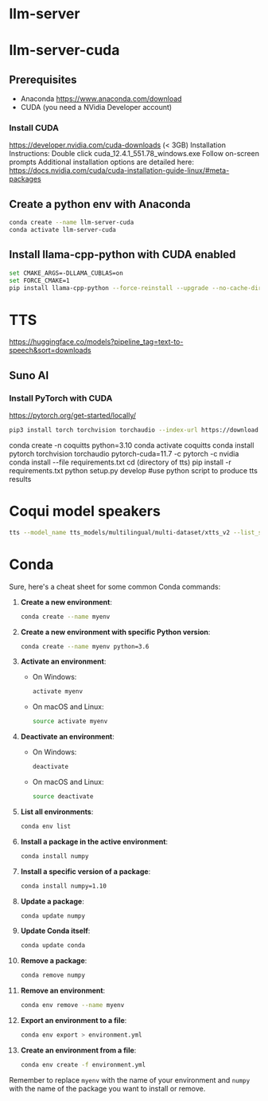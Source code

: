 # llm-server

# llm-server-cuda
## Prerequisites
- Anaconda https://www.anaconda.com/download
- CUDA (you need a NVidia Developer account)

### Install CUDA
https://developer.nvidia.com/cuda-downloads (< 3GB)
Installation Instructions:
Double click cuda_12.4.1_551.78_windows.exe
Follow on-screen prompts
Additional installation options are detailed here:
https://docs.nvidia.com/cuda/cuda-installation-guide-linux/#meta-packages

##  Create a python env with Anaconda
```bash
conda create --name llm-server-cuda
conda activate llm-server-cuda
```

## Install llama-cpp-python with CUDA enabled
```bash
set CMAKE_ARGS=-DLLAMA_CUBLAS=on
set FORCE_CMAKE=1
pip install llama-cpp-python --force-reinstall --upgrade --no-cache-dir
```

# TTS
https://huggingface.co/models?pipeline_tag=text-to-speech&sort=downloads
## Suno AI
### Install PyTorch with CUDA
https://pytorch.org/get-started/locally/
```bash
pip3 install torch torchvision torchaudio --index-url https://download.pytorch.org/whl/cu121
```

conda create -n coquitts python=3.10
conda activate coquitts
conda install pytorch torchvision torchaudio pytorch-cuda=11.7 -c pytorch -c nvidia
conda install --file requirements.txt
cd (directory of tts)
pip install -r requirements.txt
python setup.py develop
#use python script to produce tts results

# Coqui model speakers
```bash
tts --model_name tts_models/multilingual/multi-dataset/xtts_v2 --list_speaker_idxs
```
# Conda
Sure, here's a cheat sheet for some common Conda commands:

1. **Create a new environment**: 
   ```bash
   conda create --name myenv
   ```

2. **Create a new environment with specific Python version**:
   ```bash
   conda create --name myenv python=3.6
   ```

3. **Activate an environment**:
   - On Windows:
     ```bash
     activate myenv
     ```
   - On macOS and Linux:
     ```bash
     source activate myenv
     ```

4. **Deactivate an environment**:
   - On Windows:
     ```bash
     deactivate
     ```
   - On macOS and Linux:
     ```bash
     source deactivate
     ```

5. **List all environments**:
   ```bash
   conda env list
   ```

6. **Install a package in the active environment**:
   ```bash
   conda install numpy
   ```

7. **Install a specific version of a package**:
   ```bash
   conda install numpy=1.10
   ```

8. **Update a package**:
   ```bash
   conda update numpy
   ```

9. **Update Conda itself**:
   ```bash
   conda update conda
   ```

10. **Remove a package**:
    ```bash
    conda remove numpy
    ```

11. **Remove an environment**:
    ```bash
    conda env remove --name myenv
    ```

12. **Export an environment to a file**:
    ```bash
    conda env export > environment.yml
    ```

13. **Create an environment from a file**:
    ```bash
    conda env create -f environment.yml
    ```

Remember to replace `myenv` with the name of your environment and `numpy` with the name of the package you want to install or remove.